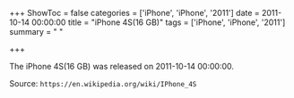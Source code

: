+++
ShowToc = false
categories = ['iPhone', 'iPhone', '2011']
date = 2011-10-14 00:00:00
title = "iPhone 4S(16 GB)"
tags = ['iPhone', 'iPhone', '2011']
summary = " "

+++

The iPhone 4S(16 GB) was released on 2011-10-14 00:00:00.

Source: `https://en.wikipedia.org/wiki/IPhone_4S`


